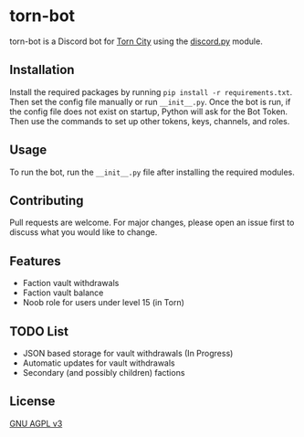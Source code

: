 # torn-bot

torn-bot is a Discord bot for [Torn City](https://www.torn.com) using the [discord.py](https://github.com/Rapptz/discord.py) module.

## Installation

Install the required packages by running `pip install -r requirements.txt`. Then set the config file manually or run 
`__init__.py`. Once the bot is run, if the config file does not exist on startup, Python will ask for the Bot Token. 
Then use the commands to set up other tokens, keys, channels, and roles.

## Usage

To run the bot, run the `__init__.py` file after installing the required modules.

## Contributing
Pull requests are welcome. For major changes, please open an issue first to discuss what you would like to change.

## Features
 - Faction vault withdrawals
 - Faction vault balance
 - Noob role for users under level 15 (in Torn)

## TODO List
 - JSON based storage for vault withdrawals (In Progress)
 - Automatic updates for vault withdrawals
 - Secondary (and possibly children) factions

## License
[GNU AGPL v3](https://github.com/dssecret/torn-bot/blob/main/LICENSE)
